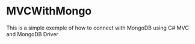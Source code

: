 # MVCWithMongo

This is a simple exemple of how to connect with MongoDB using C# MVC and MongoDB Driver
